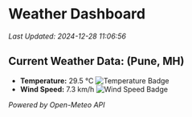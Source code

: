 
# Weather Dashboard

_Last Updated: 2024-12-28 11:06:56_

## Current Weather Data: (Pune, MH)
- **Temperature:** 29.5 °C ![Temperature Badge](https://img.shields.io/badge/Temperature-Medium%20Temp-green)
- **Wind Speed:** 7.3 km/h ![Wind Speed Badge](https://img.shields.io/badge/Wind%20Speed-Low%20Wind-blue)

*Powered by Open-Meteo API*
